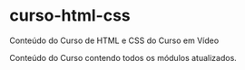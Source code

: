 # curso-html-css
 Conteúdo do Curso de HTML e CSS do Curso em Vídeo


Conteúdo do Curso contendo todos os módulos atualizados.
